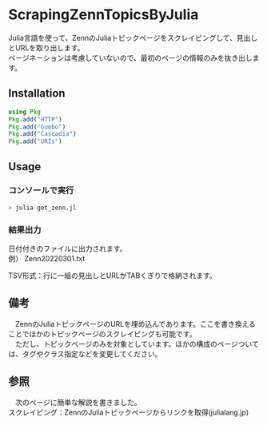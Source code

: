 # ScrapingZennTopicsByJulia
Julia言語を使って、ZennのJuliaトピックページをスクレイピングして、見出しとURLを取り出します。  
ページネーションは考慮していないので、最初のページの情報のみを抜き出します。

## Installation
```julia
using Pkg
Pkg.add("HTTP")
Pkg.add("Gumbo")
Pkg.add("Cascadia")
Pkg.add("URIs")
```

## Usage
### コンソールで実行
```julia
> julia get_zenn.jl
```

### 結果出力
日付付きのファイルに出力されます。  
例） Zenn20220301.txt

TSV形式：行に一組の見出しとURLがTABくぎりで格納されます。

## 備考
　ZennのJuliaトピックページのURLを埋め込んであります。ここを書き換えることでほかのトピックページのスクレイピングも可能です。  
　ただし、トピックページのみを対象としています。ほかの構成のページついては、タグやクラス指定などを変更してください。

## 参照
　次のページに簡単な解説を書きました。  
  スクレイピング：ZennのJuliaトピックページからリンクを取得(julialang.jp)
